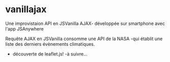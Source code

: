# vanillajax

Une improvistaion API en JSVanilla AJAX- développée sur smartphone avec l'app JSAnywhere

Requête AJAX en JSVanilla consomme une API de la NASA -qui établit une liste des derniers évènements climatiques.

+ découverte de leaflet.js! -à suivre...
